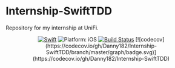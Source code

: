 # Internship-SwiftTDD
Repository for my internship at UniFi.

<p align="center">
<a href="https://developer.apple.com/swift/"><img src="https://img.shields.io/badge/Swift-4.2-orange.svg?style=flat" alt="Swift"/></a>

<img src="https://img.shields.io/badge/iOS-12.0%2B-blue.svg" alt="Platform: iOS">
<a href="https://travis-ci.org/Danny182/Internship-SwiftTDD"><img src="https://travis-ci.org/Danny182/Internship-SwiftTDD.svg?branch=master" alt="Build Status"/></a>
[![codecov](https://codecov.io/gh/Danny182/Internship-SwiftTDD/branch/master/graph/badge.svg)](https://codecov.io/gh/Danny182/Internship-SwiftTDD)
</p>
